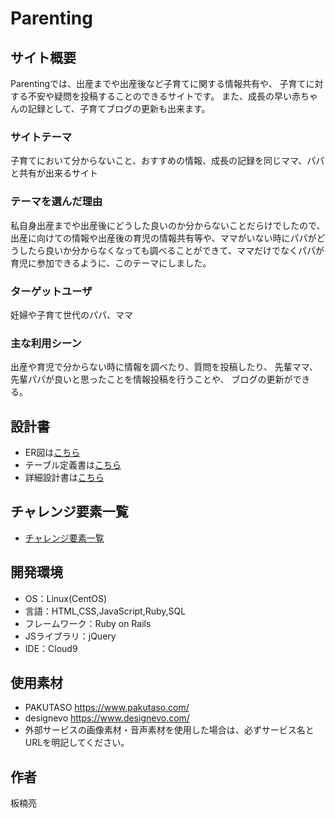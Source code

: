 # Parenting

## サイト概要
Parentingでは、出産までや出産後など子育てに関する情報共有や、
子育てに対する不安や疑問を投稿することのできるサイトです。
また、成長の早い赤ちゃんの記録として、子育てブログの更新も出来ます。

### サイトテーマ
子育てにおいて分からないこと、おすすめの情報、成長の記録を同じママ、パパと共有が出来るサイト

### テーマを選んだ理由
私自身出産までや出産後にどうした良いのか分からないことだらけでしたので、
出産に向けての情報や出産後の育児の情報共有等や、ママがいない時にパパがどうしたら良いか分からなくなっても調べることができて、ママだけでなくパパが育児に参加できるように、このテーマにしました。

### ターゲットユーザ
妊婦や子育て世代のパパ、ママ

### 主な利用シーン
出産や育児で分からない時に情報を調べたり、質問を投稿したり、
先輩ママ、先輩パパが良いと思ったことを情報投稿を行うことや、
ブログの更新ができる。

## 設計書
- ER図は[こちら](https://drive.google.com/file/d/1yPFvOREJkWB19I532umlGsSrqXJAMrwN/view?usp=sharing)
- テーブル定義書は[こちら](https://docs.google.com/spreadsheets/d/1wpljxCMyAeHJo2zSh4eoAqXHH2m8NeTa0nmHb3drtIE/edit?usp=sharing)
- 詳細設計書は[こちら](https://docs.google.com/spreadsheets/d/1yoao8gIu_X06_XOkuE4ee2l08rFIVjbdP80SBjD_688/edit?usp=sharing)

## チャレンジ要素一覧
- [チャレンジ要素一覧](https://docs.google.com/spreadsheets/d/1BDTj4hPH5psRZjPic_yK6LVpKxQFCBkV_9411K3jFhE/edit?usp=sharing)


## 開発環境
- OS：Linux(CentOS)
- 言語：HTML,CSS,JavaScript,Ruby,SQL
- フレームワーク：Ruby on Rails
- JSライブラリ：jQuery
- IDE：Cloud9

## 使用素材
- PAKUTASO https://www.pakutaso.com/
- designevo https://www.designevo.com/
- 外部サービスの画像素材・音声素材を使用した場合は、必ずサービス名とURLを明記してください。

## 作者
板楠亮